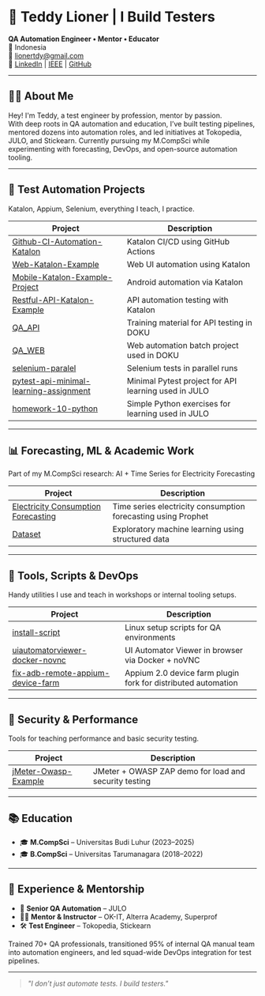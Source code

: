 # 🧪 Teddy Lioner | I Build Testers

**QA Automation Engineer • Mentor • Educator**  
📍 Indonesia  
📧 lionertdy@gmail.com  
🔗 [LinkedIn](https://www.linkedin.com/in/teddy-lioner/) | [IEEE](https://ieeexplore.ieee.org/author/37089631442) | [GitHub](https://github.com/ClasherGeek77)

---

## 👨‍💻 About Me

Hey! I'm Teddy, a test engineer by profession, mentor by passion.  
With deep roots in QA automation and education, I’ve built testing pipelines, mentored dozens into automation roles, and led initiatives at Tokopedia, JULO, and Stickearn. Currently pursuing my M.CompSci while experimenting with forecasting, DevOps, and open-source automation tooling.

---

## 🔧 Test Automation Projects

Katalon, Appium, Selenium, everything I teach, I practice.

| Project | Description |
|--------|-------------|
| [Github-CI-Automation-Katalon](https://github.com/ClasherGeek77/Github-CI-Automation-Katalon) | Katalon CI/CD using GitHub Actions |
| [Web-Katalon-Example](https://github.com/ClasherGeek77/Web-Katalon-Example) | Web UI automation using Katalon |
| [Mobile-Katalon-Example-Project](https://github.com/ClasherGeek77/Mobile-Katalon-Example-Project) | Android automation via Katalon |
| [Restful-API-Katalon-Example](https://github.com/ClasherGeek77/Restful-API-Katalon-Example) | API automation testing with Katalon |
| [QA_API](https://github.com/ClasherGeek77/QA_API_BATCH2) | Training material for API testing in DOKU |
| [QA_WEB](https://github.com/ClasherGeek77/QAWEBBATCH2) | Web automation batch project used in DOKU |
| [selenium-paralel](https://github.com/ClasherGeek77/selenium-paralel) | Selenium tests in parallel runs |
| [pytest-api-minimal-learning-assignment](https://github.com/ClasherGeek77/pytest-api-minimal-learning-assignment) | Minimal Pytest project for API learning used in JULO |
| [homework-10-python](https://github.com/ClasherGeek77/homework-10-python) | Simple Python exercises for learning used in JULO |

---

## 📊 Forecasting, ML & Academic Work

Part of my M.CompSci research: AI + Time Series for Electricity Forecasting

| Project | Description |
|--------|-------------|
| [Electricity Consumption Forecasting](https://github.com/ClasherGeek77/prophet_forecasting_electricity) | Time series electricity consumption forecasting using Prophet |
| [Dataset](https://github.com/ClasherGeek77/ml-csv) | Exploratory machine learning using structured data |

---

## 🔩 Tools, Scripts & DevOps

Handy utilities I use and teach in workshops or internal tooling setups.

| Project | Description |
|--------|-------------|
| [install-script](https://github.com/ClasherGeek77/install-script) | Linux setup scripts for QA environments |
| [uiautomatorviewer-docker-novnc](https://github.com/ClasherGeek77/uiautomatorviewer-docker-novnc) | UI Automator Viewer in browser via Docker + noVNC |
| [fix-adb-remote-appium-device-farm](https://github.com/ClasherGeek77/fix-adb-remote-appium-device-farm) | Appium 2.0 device farm plugin fork for distributed automation |

---

## 🔐 Security & Performance

Tools for teaching performance and basic security testing.

| Project | Description |
|--------|-------------|
| [jMeter-Owasp-Example](https://github.com/ClasherGeek77/jMeter-Owasp-Example) | JMeter + OWASP ZAP demo for load and security testing |

---

## 📚 Education

- 🎓 **M.CompSci** – Universitas Budi Luhur (2023–2025)  
- 🎓 **B.CompSci** – Universitas Tarumanagara (2018–2022)

---

## 🧭 Experience & Mentorship

- 🚀 **Senior QA Automation** – JULO  
- 🧑‍🏫 **Mentor & Instructor** – OK-IT, Alterra Academy, Superprof  
- 🛠 **Test Engineer** – Tokopedia, Stickearn

Trained 70+ QA professionals, transitioned 95% of internal QA manual team into automation engineers, and led squad-wide DevOps integration for test pipelines.

---

> _"I don’t just automate tests. I build testers."_
